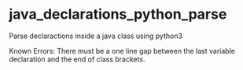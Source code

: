# java_declarations_python_parse
Parse declaractions inside a java class using python3

Known Errors: There must be a one line gap between the last variable declaration and the end of class brackets.
